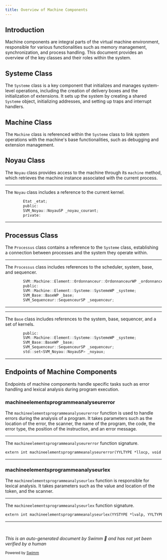 ```yaml
---
title: Overview of Machine Components
---
```

## Introduction

Machine components are integral parts of the virtual machine environment, responsible for various functionalities such as memory management, synchronization, and process handling. This document provides an overview of the key classes and their roles within the system.

## Systeme Class

The <SwmToken path="src/machine/elements/processus/processus.h" pos="273:7:7" line-data="		SVM::Machine::Element::Systeme::SystemeWP _systeme;">`Systeme`</SwmToken> class is a key component that initializes and manages system-level operations, including the creation of delivery boxes and the initialization of extensions. It sets up the system by creating a shared <SwmToken path="src/machine/elements/processus/processus.h" pos="273:7:7" line-data="		SVM::Machine::Element::Systeme::SystemeWP _systeme;">`Systeme`</SwmToken> object, initializing addresses, and setting up traps and interrupt handlers.

## Machine Class

The <SwmToken path="src/machine/elements/processus/processus.h" pos="271:3:3" line-data="		SVM::Machine::Element::Ordonnanceur::OrdonnanceurWP _ordonnanceur;">`Machine`</SwmToken> class is referenced within the <SwmToken path="src/machine/elements/processus/processus.h" pos="273:7:7" line-data="		SVM::Machine::Element::Systeme::SystemeWP _systeme;">`Systeme`</SwmToken> class to link system operations with the machine's base functionalities, such as debugging and extension management.

## Noyau Class

The `Noyau` class provides access to the machine through its <SwmToken path="src/machine/elements/processus/processus.h" pos="22:6:6" line-data="#include &lt;src/machine/elements/processus/etat_processus.h&gt;">`machine`</SwmToken> method, which retrieves the machine instance associated with the current process.

<SwmSnippet path="/src/machine/elements/processus/processus.h" line="267">

---

The `Noyau` class includes a reference to the current kernel.

```c
		Etat _etat;
		public:
		SVM_Noyau::NoyauSP _noyau_courant;
		private:
```

---

</SwmSnippet>

## Processus Class

The <SwmToken path="src/machine/elements/processus/processus.h" pos="70:2:2" line-data="namespace Processus">`Processus`</SwmToken> class contains a reference to the <SwmToken path="src/machine/elements/processus/processus.h" pos="273:7:7" line-data="		SVM::Machine::Element::Systeme::SystemeWP _systeme;">`Systeme`</SwmToken> class, establishing a connection between processes and the system they operate within.

<SwmSnippet path="/src/machine/elements/processus/processus.h" line="271">

---

The <SwmToken path="src/machine/elements/processus/processus.h" pos="70:2:2" line-data="namespace Processus">`Processus`</SwmToken> class includes references to the scheduler, system, base, and sequencer.

```c
		SVM::Machine::Element::Ordonnanceur::OrdonnanceurWP _ordonnanceur;
		public:
		SVM::Machine::Element::Systeme::SystemeWP _systeme;
		SVM_Base::BaseWP _base;
		SVM_Sequenceur::SequenceurSP _sequenceur;
```

---

</SwmSnippet>

<SwmSnippet path="/src/machine/elements/processus/processus.h" line="272">

---

The <SwmToken path="src/machine/elements/processus/processus.h" pos="35:12:12" line-data="namespace SVM_Base = SVM::Machine::Element::Base;">`Base`</SwmToken> class includes references to the system, base, sequencer, and a set of kernels.

```c
		public:
		SVM::Machine::Element::Systeme::SystemeWP _systeme;
		SVM_Base::BaseWP _base;
		SVM_Sequenceur::SequenceurSP _sequenceur;
		std::set<SVM_Noyau::NoyauSP> _noyaux;
```

---

</SwmSnippet>

## Endpoints of Machine Components

Endpoints of machine components handle specific tasks such as error handling and lexical analysis during program execution.

### machineelementsprogrammeanalyseurerror

The <SwmToken path="src/machine/elements/programme/analyseur/analyseur.syn.ypp" pos="26:4:4" line-data="extern int machineelementsprogrammeanalyseurerror(YYLTYPE *llocp, void *scanner, const std::string&amp; nom, SVM_Valeur::CodeSP&amp; code, SVM_Valeur::InterruptionSP&amp; erreur, const SVM_Valeur::PositionInstructionSP&amp; position, std::string mesg);">`machineelementsprogrammeanalyseurerror`</SwmToken> function is used to handle errors during the analysis of a program. It takes parameters such as the location of the error, the scanner, the name of the program, the code, the error type, the position of the instruction, and an error message.

<SwmSnippet path="/src/machine/elements/programme/analyseur/analyseur.syn.ypp" line="26">

---

The <SwmToken path="src/machine/elements/programme/analyseur/analyseur.syn.ypp" pos="26:4:4" line-data="extern int machineelementsprogrammeanalyseurerror(YYLTYPE *llocp, void *scanner, const std::string&amp; nom, SVM_Valeur::CodeSP&amp; code, SVM_Valeur::InterruptionSP&amp; erreur, const SVM_Valeur::PositionInstructionSP&amp; position, std::string mesg);">`machineelementsprogrammeanalyseurerror`</SwmToken> function signature.

```ypp
extern int machineelementsprogrammeanalyseurerror(YYLTYPE *llocp, void *scanner, const std::string& nom, SVM_Valeur::CodeSP& code, SVM_Valeur::InterruptionSP& erreur, const SVM_Valeur::PositionInstructionSP& position, std::string mesg);
```

---

</SwmSnippet>

### machineelementsprogrammeanalyseurlex

The <SwmToken path="src/machine/elements/programme/analyseur/analyseur.syn.ypp" pos="27:4:4" line-data="extern int machineelementsprogrammeanalyseurlex(YYSTYPE *lvalp, YYLTYPE *llocp, void *scanner);">`machineelementsprogrammeanalyseurlex`</SwmToken> function is responsible for lexical analysis. It takes parameters such as the value and location of the token, and the scanner.

<SwmSnippet path="/src/machine/elements/programme/analyseur/analyseur.syn.ypp" line="27">

---

The <SwmToken path="src/machine/elements/programme/analyseur/analyseur.syn.ypp" pos="27:4:4" line-data="extern int machineelementsprogrammeanalyseurlex(YYSTYPE *lvalp, YYLTYPE *llocp, void *scanner);">`machineelementsprogrammeanalyseurlex`</SwmToken> function signature.

```ypp
extern int machineelementsprogrammeanalyseurlex(YYSTYPE *lvalp, YYLTYPE *llocp, void *scanner);
```

---

</SwmSnippet>

&nbsp;

*This is an auto-generated document by Swimm 🌊 and has not yet been verified by a human*

<SwmMeta version="3.0.0" repo-id="Z2l0aHViJTNBJTNBc3ZtLTIuNy4yMDI0MTEwNyUzQSUzQVN3aW1tLURlbW8=" repo-name="svm-2.7.20241107"><sup>Powered by [Swimm](/)</sup></SwmMeta>
